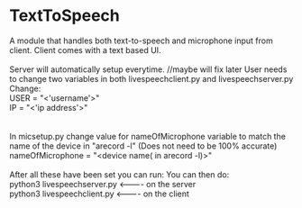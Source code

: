 # TextToSpeech
A module that handles both text-to-speech and microphone input from client. Client comes with a text based UI.
<br>
<br>
Server will automatically setup everytime. //maybe will fix later
User needs to change two variables in both livespeechclient.py and livespeechserver.py<br>
Change:<br>
USER = "<'username'>"<br>
IP = "<'ip address'>"<br>
<br>
<br>
In micsetup.py change value for nameOfMicrophone variable to match the name of the device in "arecord -l" (Does not need to be 100% accurate)
nameOfMicrophone = "<device name( in arecord -l)>"  
<br>
After all these have been set you can run:
You can then do:<br>
python3 livespeechserver.py    <----  on the server<br>
python3 livespeechclient.py    <----  on the client
<br>

